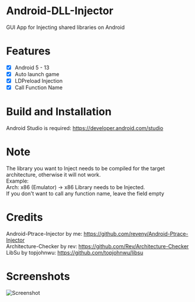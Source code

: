# Android-DLL-Injector
GUI App for Injecting shared libraries on Android

# Features
- [x] Android 5 - 13
- [x] Auto launch game
- [x] LDPreload Injection
- [x] Call Function Name

# Build and Installation
Android Studio is required: https://developer.android.com/studio  <br />

# Note
The library you want to Inject needs to be compiled for the target architecture, otherwise it will not work. <br />
Example: <br />
Arch: x86 (Emulator) -> x86 Library needs to be Injected. <br />
If you don't want to call any function name, leave the field empty

# Credits
Android-Ptrace-Injector by me: https://github.com/reveny/Android-Ptrace-Injector <br />
Architecture-Checker by rev: https://github.com/Rev/Architecture-Checker <br />
LibSu by topjohnwu: https://github.com/topjohnwu/libsu <br />
  
# Screenshots
![Screenshot](https://user-images.githubusercontent.com/113244907/196479161-daebbeef-95fd-4ba5-9c5b-de1319f57f85.jpg)

